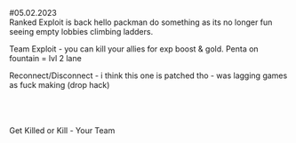 #05.02.2023
<br>
Ranked Exploit is back hello packman do something as its no longer fun seeing empty lobbies climbing ladders.

Team Exploit - you can kill your allies for exp boost & gold. Penta on fountain = lvl  2 lane

Reconnect/Disconnect - i think this one is patched tho - was lagging games as fuck making (drop hack)

<br>
<br><br>
Get Killed or Kill - Your Team<br>
